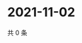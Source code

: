 # 2021-11-02

共 0 条

<!-- BEGIN WEIBO -->
<!-- 最后更新时间 Tue Nov 02 2021 15:13:58 GMT+0800 (China Standard Time) -->

<!-- END WEIBO -->
